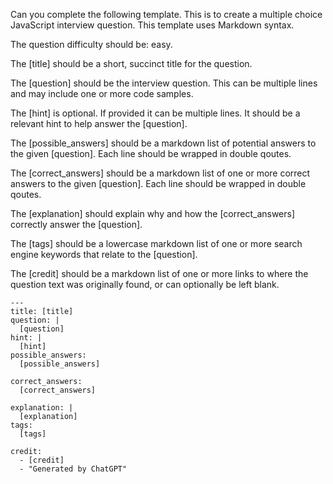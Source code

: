 Can you complete the following template. This is to create a multiple choice JavaScript interview question. This template uses Markdown syntax.

The question difficulty should be: easy.

The [title] should be a short, succinct title for the question.

The [question] should be the interview question. This can be multiple lines and may include one or more code samples.

The [hint] is optional. If provided it can be multiple lines. It should be a relevant hint to help answer the [question].

The [possible_answers] should be a markdown list of potential answers to the given [question]. Each line should be wrapped in double qoutes.

The [correct_answers] should be a markdown list of one or more correct answers to the given [question]. Each line should be wrapped in double qoutes.

The [explanation] should explain why and how the [correct_answers] correctly answer the [question].

The [tags] should be a lowercase markdown list of one or more search engine keywords that relate to the [question].

The [credit] should be a markdown list of one or more links to where the question text was originally found, or can optionally be left blank.

```
---
title: [title]
question: |
  [question]
hint: |
  [hint]
possible_answers:
  [possible_answers]

correct_answers:
  [correct_answers]

explanation: |
  [explanation]
tags:
  [tags]

credit:
  - [credit]
  - "Generated by ChatGPT"

```